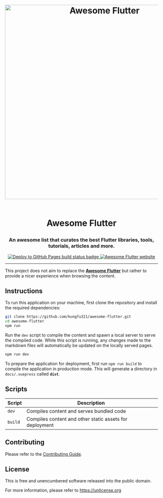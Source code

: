 <!-- markdownlint-disable MD033 MD041 MD002 -->
<h1 align="center">

<br>

<img src="https://user-images.githubusercontent.com/10558363/90632303-64853780-e24e-11ea-8ba3-a425efc0f6b6.png" alt="Awesome Flutter" width="640">

<br>
<br>

Awesome Flutter

</h1>

<h3 align="center">An awesome list that curates the best Flutter libraries, tools, tutorials, articles and more.</h3>

<p align="center">
  <a href="https://github.com/kungfu321/awesome-flutter/actions?query=workflow%3A%22GitHub%20Pages%22">
    <img src="https://github.com/rmjordas/awesome-vue/workflows/GitHub%20Pages/badge.svg?branch=master&event=push" alt="Deploy to GitHub Pages build status badge">
  </a>

  <a href="https://awesome-flutter.kien.pro">
    <img src="https://img.shields.io/badge/website-https://awesome--flutter.kien.pro-blue.svg" alt="Awesome Flutter website">
  </a>
</p>

<hr />
<!-- markdownlint-enable MD033 -->

This project does not aim to replace the **[Awesome Flutter][Solido/awesome-flutter]** but rather to provide a nicer experience when browsing the content.

[Solido/awesome-flutter]: https://github.com/Solido/awesome-flutter

## Instructions

To run this application on your machine, first clone the repository and install the required dependencies:

```bash
git clone https://github.com/kungfu321/awesome-flutter.git
cd awesome-flutter
npm run
```

Run the `dev` script to compile the content and spawn a local server to serve the compiled code. While this script is running, any changes made to the markdown files will automatically be updated on the locally served pages.

```bash
npm run dev
```

To prepare the application for deployment, first run `npm run build` to compile the application in production mode. This will generate a directory in `docs/.vuepress` called **`dist`**.

## Scripts

| Script  | Description                                             |
|---------|---------------------------------------------------------|
| `dev`   | Compiles content and serves bundled code                |
| `build` | Compiles content and other static assets for deployment |

## Contributing

Please refer to the [Contributing Guide](CONTRIBUTING.md).

## License

This is free and unencumbered software released into the public domain.

For more information, please refer to <https://unlicense.org>
